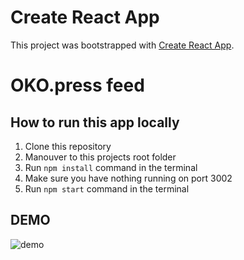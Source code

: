 # Create React App

This project was bootstrapped with [Create React App](https://github.com/facebook/create-react-app).

# OKO.press feed

## How to run this app locally

1. Clone this repository
2. Manouver to this projects root folder
3. Run ``` npm install ``` command in the terminal
4. Make sure you have nothing running on port 3002
5. Run ``` npm start ``` command in the terminal

## DEMO

![demo](https://github.com/DawidSzpener/zadanie-5/blob/main/src/assets/images/okopress.gif)
